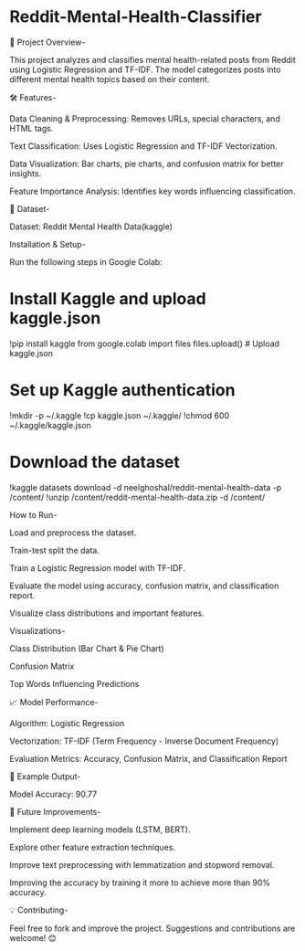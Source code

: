 # Reddit-Mental-Health-Classifier

📌 Project Overview-

This project analyzes and classifies mental health-related posts from Reddit using Logistic Regression and TF-IDF. The model categorizes posts into different mental health topics based on their content.

🛠 Features-

Data Cleaning & Preprocessing: Removes URLs, special characters, and HTML tags.

Text Classification: Uses Logistic Regression and TF-IDF Vectorization.

Data Visualization: Bar charts, pie charts, and confusion matrix for better insights.

Feature Importance Analysis: Identifies key words influencing classification.

📂 Dataset-

Dataset: Reddit Mental Health Data(kaggle)

Installation & Setup-

Run the following steps in Google Colab:
# Install Kaggle and upload kaggle.json
!pip install kaggle
from google.colab import files
files.upload()  # Upload kaggle.json

# Set up Kaggle authentication
!mkdir -p ~/.kaggle
!cp kaggle.json ~/.kaggle/
!chmod 600 ~/.kaggle/kaggle.json

# Download the dataset
!kaggle datasets download -d neelghoshal/reddit-mental-health-data -p /content/
!unzip /content/reddit-mental-health-data.zip -d /content/


How to Run-

Load and preprocess the dataset.

Train-test split the data.

Train a Logistic Regression model with TF-IDF.

Evaluate the model using accuracy, confusion matrix, and classification report.

Visualize class distributions and important features.

Visualizations-

Class Distribution (Bar Chart & Pie Chart)

Confusion Matrix

Top Words Influencing Predictions

📈 Model Performance-

Algorithm: Logistic Regression

Vectorization: TF-IDF (Term Frequency - Inverse Document Frequency)

Evaluation Metrics: Accuracy, Confusion Matrix, and Classification Report

🎯 Example Output-

Model Accuracy: 90.77


📌 Future Improvements-

Implement deep learning models (LSTM, BERT).

Explore other feature extraction techniques.

Improve text preprocessing with lemmatization and stopword removal.

Improving the accuracy by training it more to achieve more than 90% accuracy.

💡 Contributing-

Feel free to fork and improve the project. Suggestions and contributions are welcome! 😊

